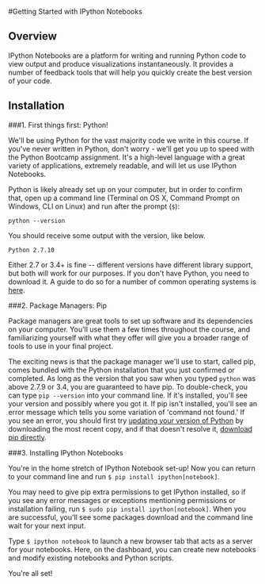 #Getting Started with IPython Notebooks

## Overview

IPython Notebooks are a platform for writing and running Python code to view output and produce visualizations instantaneously. It provides a number of feedback tools that will help you quickly create the best version of your code. 

## Installation

###1. First things first: Python!

We'll be using Python for the vast majority code we write in this course. If you've never written in Python, don't worry - we'll get you up to speed with the Python Bootcamp assignment. It's a high-level language with a great variety of applications, extremely readable, and will let us use IPython Notebooks. 

Python is likely already set up on your computer, but in order to confirm that, open up a command line (Terminal on OS X, Command Prompt on Windows, CLI on Linux) and run after the prompt (`$`): 

`python --version`

You should receive some output with the version, like below. 

```
Python 2.7.10
```

Either 2.7 or 3.4+ is fine -- different versions have different library support, but both will work for our purposes. If you don't have Python, you need to download it. A guide to do so for a number of common operating systems is [here][python download]. 

[python download]:https://wiki.python.org/moin/BeginnersGuide/Download



###2. Package Managers: Pip

Package managers are great tools to set up software and its dependencies on your computer. You'll use them a few times throughout the course, and familiarizing yourself with what they offer will give you a broader range of tools to use in your final project.

The exciting news is that the package manager we'll use to start, called pip, comes bundled with the Python installation that you just confirmed or completed. As long as the version that you saw when you typed `python` was above 2.7.9 or 3.4, you are guaranteed to have pip. To double-check, you can type `pip --version` into your command line. If it's installed, you'll see your version and possibly where you got it. If pip isn't installed, you'll see an error message which tells you some variation of 'command not found.' If you see an error, you should first try [updating your version of Python][python download instructions] by downloading the most recent copy, and if that doesn't resolve it, [download pip directly][pip download link].

[python download instructions]:https://www.python.org/downloads/
[pip download link]:https://pip.pypa.io/en/stable/installing/

###3. Installing IPython Notebooks

You're in the home stretch of IPython Notebook set-up! Now you can return to your command line and run `$ pip install ipython[notebook]`.

You may need to give pip extra permissions to get IPython installed, so if you see any error messages or exceptions mentioning permissions or installation failing, run `$ sudo pip install ipython[notebook]`. When you are successful, you'll see some packages download and the command line wait for your next input. 

Type `$ ipython notebook` to launch a new browser tab that acts as a server for your notebooks. Here, on the dashboard, you can create new notebooks and modify existing notebooks and Python scripts. 

You're all set! 